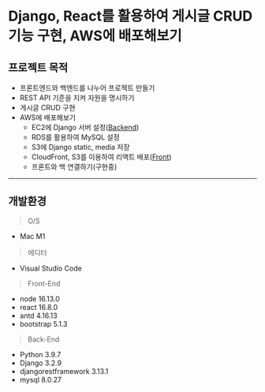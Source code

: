 <!-- Header -->

# Django, React를 활용하여 게시글 CRUD기능 구현, AWS에 배포해보기

<!-- Body -->

## 프로젝트 목적

- 프론트엔드와 백엔드를 나누어 프로젝트 만들기
- REST API 기준을 지켜 자원을 명시하기
- 게시글 CRUD 구현
- AWS에 배포해보기
  - EC2에 Django 서버 설정([Backend](http://ec2-15-164-80-254.ap-northeast-2.compute.amazonaws.com))
  - RDS를 활용하여 MySQL 설정
  - S3에 Django static, media 저장
  - CloudFront, S3를 이용하여 리액트 배포([Front](https://project.crud.codes))
  - 프론트와 백 연결하기(구현중)

---

## 개발환경

> O/S

- Mac M1

> 에디터

- Visual Studio Code

> Front-End

- node 16.13.0
- react 16.8.0
- antd 4.16.13
- bootstrap 5.1.3

> Back-End

- Python 3.9.7
- Django 3.2.9
- djangorestframework 3.13.1
- mysql 8.0.27
